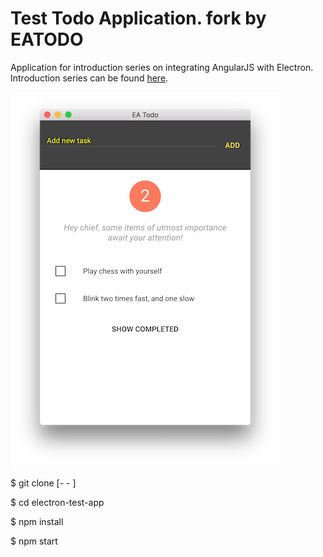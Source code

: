 # Test Todo Application. fork by EATODO

Application for introduction series on integrating AngularJS with Electron. Introduction series can be found [here](http://electron.rocks/electron-angularjs/).

![image](preview.png)


$ git clone [- - ]

$ cd electron-test-app

$ npm install

$ npm start
